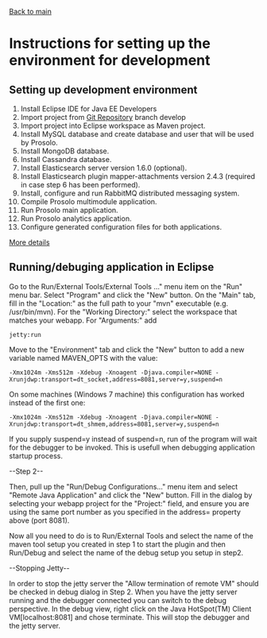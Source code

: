 [Back to main](../README.md)

# Instructions for setting up the environment for development

## Setting up development environment

1. Install Eclipse IDE for Java EE Developers
2. Import project from [Git Repository](https://yourusername@bitbucket.org/prosolo/prosolo-multimodule.git) branch develop
3. Import project into Eclipse workspace as Maven project.
4. Install MySQL database and create database and user that will be used by Prosolo.
5. Install MongoDB database.
6. Install Cassandra database.
7. Install Elasticsearch server version 1.6.0 (optional).
8. Install Elasticsearch plugin mapper-attachments version 2.4.3 (required in case step 6 has been performed).
9. Install, configure and run RabbitMQ distributed messaging system.
10. Compile Prosolo multimodule application.
11. Run Prosolo main application.
12. Run Prosolo analytics application.
12. Configure generated configuration files for both applications.

[More details](setupenvironment.md)

## Running/debuging application in Eclipse 

Go to the Run/External Tools/External Tools ..." menu item on the "Run" menu bar. Select "Program" and click the 
"New" button. On the "Main" tab, fill in the "Location:" as the full path to your "mvn" executable (e.g. /usr/bin/mvn). For the 
"Working Directory:" select the workspace that matches your webapp. For "Arguments:" add 

	jetty:run

Move to the "Environment" tab and click the "New" button to add a new variable named MAVEN_OPTS with the value:

	-Xmx1024m -Xms512m -Xdebug -Xnoagent -Djava.compiler=NONE -Xrunjdwp:transport=dt_socket,address=8081,server=y,suspend=n

On some machines (Windows 7 machine) this configuration has worked instead of the first one:

	-Xmx1024m -Xms512m -Xdebug -Xnoagent -Djava.compiler=NONE -Xrunjdwp:transport=dt_shmem,address=8081,server=y,suspend=n

If you supply suspend=y instead of suspend=n, run of the program will wait for the debugger to be invoked. This is usefull 
when debugging application startup process.

--Step 2--

Then, pull up the "Run/Debug Configurations..." menu item and select "Remote Java Application" and click the 
"New" button. Fill in the dialog by selecting your webapp project for the "Project:" field, and ensure you are 
using the same port number as you specified in the address= property above (port 8081).

Now all you need to do is to Run/External Tools and select the name of the maven tool setup you created in step 1 
to start the plugin and then Run/Debug and select the name of the debug setup you setup in step2.

--Stopping Jetty--

In order to stop the jetty server the "Allow termination of remote VM" should be checked in debug dialog in Step 2. 
When you have the jetty server running and the debugger connected you can switch to the debug perspective. In 
the debug view, right click on the Java HotSpot(TM) Client VM[localhost:8081] and  chose terminate. This will stop 
the debugger and the jetty server.


